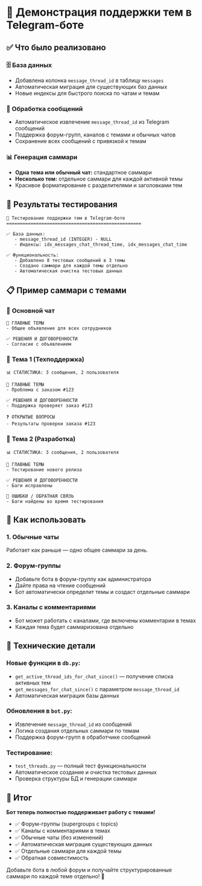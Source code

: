 # 🎯 Демонстрация поддержки тем в Telegram-боте

## ✅ Что было реализовано

### 🗄️ База данных
- Добавлена колонка `message_thread_id` в таблицу `messages`
- Автоматическая миграция для существующих баз данных
- Новые индексы для быстрого поиска по чатам и темам

### 🤖 Обработка сообщений
- Автоматическое извлечение `message_thread_id` из Telegram сообщений
- Поддержка форум-групп, каналов с темами и обычных чатов
- Сохранение всех сообщений с привязкой к темам

### 📊 Генерация саммари
- **Одна тема или обычный чат:** стандартное саммари
- **Несколько тем:** отдельное саммари для каждой активной темы
- Красивое форматирование с разделителями и заголовками тем

## 🧪 Результаты тестирования

```
🚀 Тестирование поддержки тем в Telegram-боте
==================================================

✅ База данных:
   - message_thread_id (INTEGER) - NULL
   - Индексы: idx_messages_chat_thread_time, idx_messages_chat_time

✅ Функциональность:
   - Добавлено 8 тестовых сообщений в 3 темы
   - Создано саммари для каждой темы отдельно
   - Автоматическая очистка тестовых данных
```

## 📋 Пример саммари с темами

### 🔖 **Основной чат**
```
🎯 ГЛАВНЫЕ ТЕМЫ
- Общее объявление для всех сотрудников

✅ РЕШЕНИЯ И ДОГОВОРЕННОСТИ
- Согласие с объявлением
```

### 🔖 **Тема 1** (Техподдержка)
```
📊 СТАТИСТИКА: 3 сообщения, 2 пользователя

🎯 ГЛАВНЫЕ ТЕМЫ
- Проблема с заказом #123

✅ РЕШЕНИЯ И ДОГОВОРЕННОСТИ
- Поддержка проверяет заказ #123

❓ ОТКРЫТЫЕ ВОПРОСЫ
- Результаты проверки заказа #123
```

### 🔖 **Тема 2** (Разработка)
```
📊 СТАТИСТИКА: 3 сообщения, 2 пользователя

🎯 ГЛАВНЫЕ ТЕМЫ
- Тестирование нового релиза

✅ РЕШЕНИЯ И ДОГОВОРЕННОСТИ
- Баги исправлены

🛑 ОШИБКИ / ОБРАТНАЯ СВЯЗЬ
- Баги найдены во время тестирования
```

## 🚀 Как использовать

### 1. Обычные чаты
Работает как раньше — одно общее саммари за день.

### 2. Форум-группы
- Добавьте бота в форум-группу как администратора
- Дайте права на чтение сообщений
- Бот автоматически определит темы и создаст отдельные саммари

### 3. Каналы с комментариями
- Бот может работать с каналами, где включены комментарии в темах
- Каждая тема будет саммаризована отдельно

## 🔧 Технические детали

### Новые функции в `db.py`:
- `get_active_thread_ids_for_chat_since()` — получение списка активных тем
- `get_messages_for_chat_since()` с параметром `message_thread_id`
- Автоматическая миграция базы данных

### Обновления в `bot.py`:
- Извлечение `message_thread_id` из сообщений
- Логика создания отдельных саммари по темам
- Поддержка форум-групп в обработчике сообщений

### Тестирование:
- `test_threads.py` — полный тест функциональности
- Автоматическое создание и очистка тестовых данных
- Проверка структуры БД и генерации саммари

## 🎉 Итог

**Бот теперь полностью поддерживает работу с темами!**

- ✅ Форум-группы (supergroups с topics)
- ✅ Каналы с комментариями в темах  
- ✅ Обычные чаты (без изменений)
- ✅ Автоматическая миграция существующих данных
- ✅ Отдельные саммари для каждой темы
- ✅ Обратная совместимость

Добавьте бота в любой форум и получайте структурированные саммари по каждой теме отдельно! 🚀
